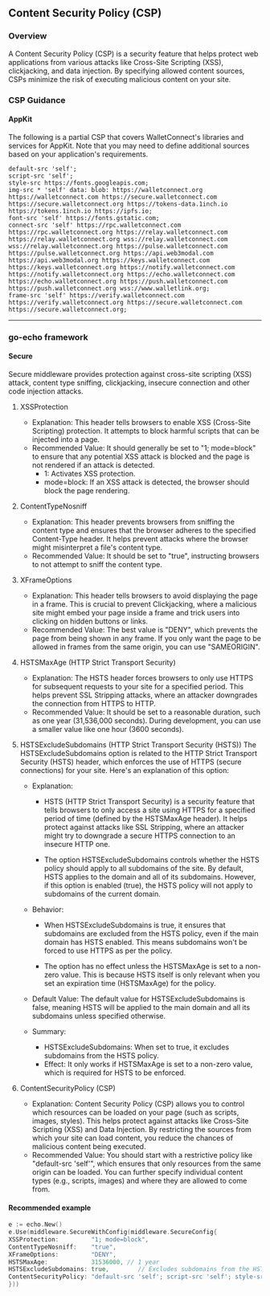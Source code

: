 ## Content Security Policy (CSP)

### Overview

A Content Security Policy (CSP) is a security feature that helps protect web applications from various attacks like
Cross-Site Scripting (XSS), clickjacking, and data injection. By specifying allowed content sources, CSPs minimize the
risk of executing malicious content on your site.

### CSP Guidance

#### AppKit

The following is a partial CSP that covers WalletConnect's libraries and services for AppKit. Note that you may need to
define additional sources based on your application's requirements.

```
default-src 'self';
script-src 'self';
style-src https://fonts.googleapis.com;
img-src * 'self' data: blob: https://walletconnect.org https://walletconnect.com https://secure.walletconnect.com https://secure.walletconnect.org https://tokens-data.1inch.io https://tokens.1inch.io https://ipfs.io;
font-src 'self' https://fonts.gstatic.com;
connect-src 'self' https://rpc.walletconnect.com https://rpc.walletconnect.org https://relay.walletconnect.com https://relay.walletconnect.org wss://relay.walletconnect.com wss://relay.walletconnect.org https://pulse.walletconnect.com https://pulse.walletconnect.org https://api.web3modal.com https://api.web3modal.org https://keys.walletconnect.com https://keys.walletconnect.org https://notify.walletconnect.com https://notify.walletconnect.org https://echo.walletconnect.com https://echo.walletconnect.org https://push.walletconnect.com https://push.walletconnect.org wss://www.walletlink.org;
frame-src 'self' https://verify.walletconnect.com https://verify.walletconnect.org https://secure.walletconnect.com https://secure.walletconnect.org;
```

---

### go-echo framework

#### Secure

Secure middleware provides protection against cross-site scripting (XSS) attack, content type sniffing, clickjacking,
insecure connection and other code injection attacks.

1. XSSProtection
    - Explanation: This header tells browsers to enable XSS (Cross-Site Scripting) protection. It attempts to block
      harmful scripts that can be injected into a page.
    - Recommended Value: It should generally be set to "1; mode=block" to ensure that any potential XSS attack is
      blocked and the page is not rendered if an attack is detected.
        - 1: Activates XSS protection.
        - mode=block: If an XSS attack is detected, the browser should block the page rendering.


2. ContentTypeNosniff
    - Explanation: This header prevents browsers from sniffing the content type and ensures that the browser adheres to
      the specified Content-Type header. It helps prevent attacks where the browser might misinterpret a file's content
      type.
    - Recommended Value: It should be set to "true", instructing browsers to not attempt to sniff the content type.


3. XFrameOptions
    - Explanation: This header tells browsers to avoid displaying the page in a frame. This is crucial to prevent
      Clickjacking, where a malicious site might embed your page inside a frame and trick users into clicking on hidden
      buttons or links.
    - Recommended Value: The best value is "DENY", which prevents the page from being shown in any frame. If you only
      want the page to be allowed in frames from the same origin, you can use "SAMEORIGIN".


4. HSTSMaxAge (HTTP Strict Transport Security)
    - Explanation: The HSTS header forces browsers to only use HTTPS for subsequent requests to your site for a
      specified period. This helps prevent SSL Stripping attacks, where an attacker downgrades the connection from HTTPS
      to HTTP.
    - Recommended Value: It should be set to a reasonable duration, such as one year (31,536,000 seconds). During
      development, you can use a smaller value like one hour (3600 seconds).


5. HSTSExcludeSubdomains (HTTP Strict Transport Security (HSTS))
   The HSTSExcludeSubdomains option is related to the HTTP Strict Transport Security (HSTS) header, which enforces the
   use of HTTPS (secure connections) for your site. Here's an explanation of this option:

    - Explanation:
        - HSTS (HTTP Strict Transport Security) is a security feature that tells browsers to only access a site using
          HTTPS for a specified period of time (defined by the HSTSMaxAge header). It helps protect against attacks like
          SSL
          Stripping, where an attacker might try to downgrade a secure HTTPS connection to an insecure HTTP one.

        - The option HSTSExcludeSubdomains controls whether the HSTS policy should apply to all subdomains of the site.
          By default, HSTS applies to the domain and all of its subdomains. However, if this option is enabled (true),
          the HSTS policy will not apply to subdomains of the current domain.

    - Behavior:
        - When HSTSExcludeSubdomains is true, it ensures that subdomains are excluded from the HSTS policy, even if the
          main
          domain has HSTS enabled. This means subdomains won't be forced to use HTTPS as per the policy.

        - The option has no effect unless the HSTSMaxAge is set to a non-zero value. This is because HSTS itself is only
          relevant when you set an expiration time (HSTSMaxAge) for the policy.

    - Default Value:
      The default value for HSTSExcludeSubdomains is false, meaning HSTS will be applied to the main domain and all its
      subdomains unless specified otherwise.

    - Summary:
        - HSTSExcludeSubdomains: When set to true, it excludes subdomains from the HSTS policy.
        - Effect: It only works if HSTSMaxAge is set to a non-zero value, which is required for HSTS to be enforced.

6. ContentSecurityPolicy (CSP)
    - Explanation: Content Security Policy (CSP) allows you to control which resources can be loaded on your page (such
      as scripts, images, styles). This helps protect against attacks like Cross-Site Scripting (XSS) and Data
      Injection. By restricting the sources from which your site can load content, you reduce the chances of malicious
      content being executed.
    - Recommended Value: You should start with a restrictive policy like "default-src 'self'", which ensures that only
      resources from the same origin can be loaded. You can further specify individual content types (e.g., scripts,
      images) and where they are allowed to come from.

#### Recommended example

```go
e := echo.New()
e.Use(middleware.SecureWithConfig(middleware.SecureConfig{
XSSProtection:         "1; mode=block",
ContentTypeNosniff:    "true",
XFrameOptions:         "DENY",
HSTSMaxAge:            31536000, // 1 year
HSTSExcludeSubdomains: true,        // Excludes subdomains from the HSTS policy
ContentSecurityPolicy: "default-src 'self'; script-src 'self'; style-src 'self'; img-src 'self';",
}))

```